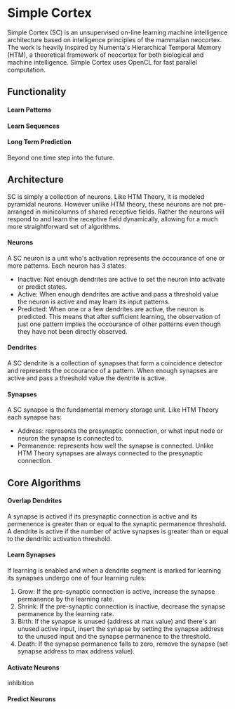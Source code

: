 # Simple Cortex

Simple Cortex (SC) is an unsupervised on-line learning machine intelligence architecture based on intelligence principles of the mammalian neocortex.  The work is heavily inspired by Numenta's Hierarchical Temporal Memory (HTM), a theoretical framework of neocortex for both biological and machine intelligence.  Simple Cortex uses OpenCL for fast parallel computation.

## Functionality

#### Learn Patterns

#### Learn Sequences

#### Long Term Prediction

Beyond one time step into the future.

## Architecture

SC is simply a collection of neurons.  Like HTM Theory, it is modeled pyramidal neurons.  However unlike HTM theory, these neurons are not pre-arranged in minicolumns of shared receptive fields.  Rather the neurons will respond to and learn the receptive field dynamically, allowing for a much more straightforward set of algorithms.

#### Neurons

A SC neuron is a unit who's activation represents the occourance of one or more patterns.  Each neuron has 3 states:
- Inactive: Not enough dendrites are active to set the neuron into activate or predict states.
- Active: When enough dendrites are active and pass a threshold value the neuron is active and may learn its input patterns.
- Predicted: When one or a few dendrites are active, the neuron is predicted.  This means that after sufficient learning, the observation of just one pattern implies the occourance of other patterns even though they have not been directly observed. 

#### Dendrites

A SC dendrite is a collection of synapses that form a coincidence detector and represents the occourance of a pattern.  When enough synapses are active and pass a threshold value the dentrite is active.

#### Synapses

A SC synapse is the fundamental memory storage unit.  Like HTM Theory each synapse has:
- Address: represents the presynaptic connection, or what input node or neuron the synapse is connected to.
- Permanence: represents how well the synapse is connected.  Unlike HTM Theory synapses are always connected to the presynaptic connection.

## Core Algorithms

#### Overlap Dendrites

A synapse is actived if its presynaptic connection is active and its permenence is greater than or equal to the synaptic permanence threshold.  A dendrite is active if the number of active synapses is greater than or equal to the dendritic activation threshold.

#### Learn Synapses

If learning is enabled and when a dendrite segment is marked for learning its synapses undergo one of four learning rules:

1. Grow: If the pre-synaptic connection is active, increase the synapse permanence by the learning rate.
2. Shrink: If the pre-synaptic connection is inactive, decrease the synapse permanence by the learning rate.
3. Birth: If the synapse is unused (address at max value) and there's an unused active input, insert the synapse by setting the synapse address to the unused input and the synapse permanence to the threshold.
4. Death: If the synapse permanence falls to zero, remove the synapse (set synapse address to max address value).

#### Activate Neurons

inhibition

#### Predict Neurons
